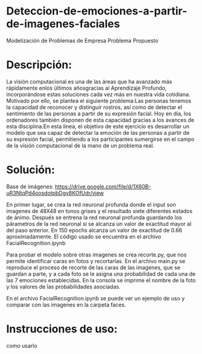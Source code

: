 # Deteccion-de-emociones-a-partir-de-imagenes-faciales

Modelización de Problemas de Empresa Problema Propuesto

# Descripción:

La visión computacional es una de las áreas que ha avanzado más rápidamente enlos últimos  añosgracias  al  Aprendizaje  Profundo,  incorporándose  estas  soluciones  cada  vez  más  en nuestra vida cotidiana. Motivado por ello, se plantea el siguiente problema:Las  personas  tenemos  la  capacidad  de  reconocer  y  distinguir  rostros,  así  como  de  detectar  el sentimiento  de  las  personas  a  partir  de  su  expresión  facial.  Hoy  en  día,  los  ordenadores  también disponen de esta capacidad gracias a los avances de esta disciplina.En  esta  línea,  el  objetivo  de  este  ejercicio  es  desarrollar  un  modelo  que  sea  capaz  de  detectar  la emoción de las personas a partir de su expresión facial, permitiendo a los participantes sumergirse en el campo de la visión computacional de la mano de un problema real.

# Solución:
Base de imágenes: https://drive.google.com/file/d/1X60B-uR3NtqPd4oosdotpbDgy8KOfUdr/view

En primer lugar, se crea la red neuronal profunda donde el input son imagenes de 48X48 en tonos grises y el resultado siete diferentes estados de ánimo. Después se entrena la red neuronal profunda guardando los párametros de la red neuronal si se alcanza un valor de exactitud mayor al del paso anterior. En 150 epochs alcanza un valor de exactitud de 0.66 aproximadamente. El código usado se encuentra en el archivo FacialRecognition.ipynb

Para probar el modelo sobre otras imagenes se crea recorte.py, que nos permite identificar caras en fotos y recortarlas. En el archivo main.py se reproduce el proceso de recorte de las caras de las imagenes, que se guardan a parte, y a cada foto se le asigna una probabilidad de cada una de las 7 emociones establecidas. En la consola se imprime el nombre de la foto y los valores de las probabilidades asociadas.

En el archivo FacialRecognition.ipynb se puede ver un ejemplo de uso y comparar con las imagenes en la carpeta faces.

# Instrucciones de uso:

como usarlo
